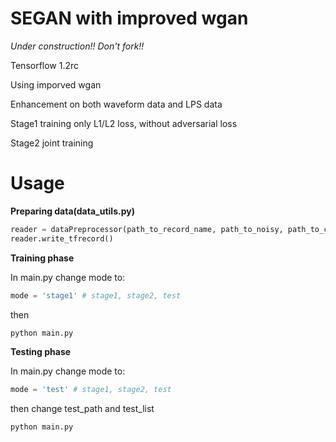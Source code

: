 # SEGAN with improved wgan

*Under construction!! Don't fork!!*

Tensorflow 1.2rc

Using imporved wgan

Enhancement on both waveform data and LPS data

Stage1 training only L1/L2 loss, without adversarial loss

Stage2 joint training

# Usage #

__Preparing data(data_utils.py)__

```python
reader = dataPreprocessor(path_to_record_name, path_to_noisy, path_to_clean, use_waveform=True)
reader.write_tfrecord()
```

__Training phase__

In main.py
change mode to:
```python
mode = 'stage1' # stage1, stage2, test
```
then
```bash
python main.py
```
__Testing phase__

In main.py
change mode to:
```python
mode = 'test' # stage1, stage2, test
```
then change test_path and test_list
```bash
python main.py
```
